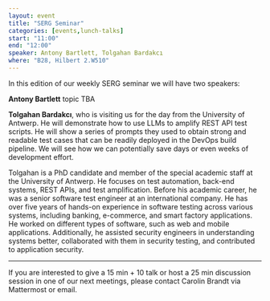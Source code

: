 ```yaml
---
layout: event
title: "SERG Seminar"
categories: [events,lunch-talks]
start: "11:00"
end: "12:00"
speaker: Antony Bartlett, Tolgahan Bardakcı
where: "B28, Hilbert 2.W510"
---
```


In this edition of our weekly SERG seminar we will have two speakers:

**Antony Bartlett** 
topic TBA

**Tolgahan Bardakcı**, who is visiting us for the day from the University of Antwerp.
He will demonstrate how to use LLMs to amplify REST API test scripts. He will show a series of prompts they used to obtain strong and readable test cases that can be readily deployed in the DevOps build pipeline. We will see how we can potentially save days or even weeks of development effort.

Tolgahan is a PhD candidate and member of the special academic staff at the University of Antwerp. He focuses on test automation, back-end systems, REST APIs, and test amplification. Before his academic career, he was a senior software test engineer at an international company. He has over five years of hands-on experience in software testing across various systems, including banking, e-commerce, and smart factory applications. He worked on different types of software, such as web and mobile applications. Additionally, he assisted security engineers in understanding systems better, collaborated with them in security testing, and contributed to application security.

---
If you are interested to give a 15 min + 10 talk or host a 25 min discussion session in one of our next meetings, please contact Carolin Brandt via Mattermost or email.
